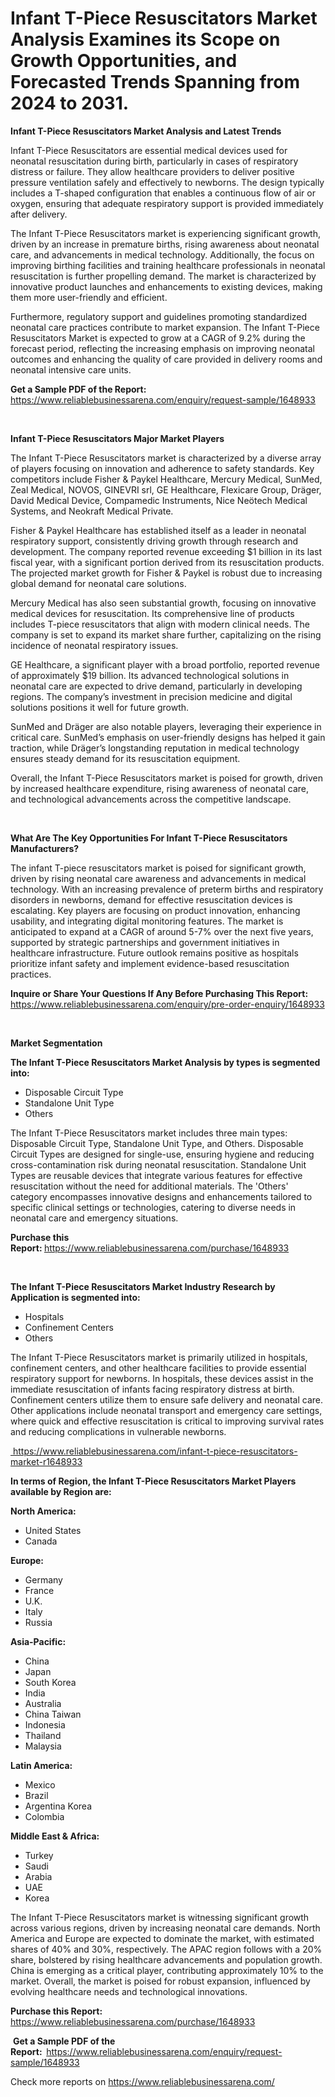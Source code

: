 <p><h1>Infant T-Piece Resuscitators Market Analysis Examines its Scope on Growth Opportunities, and Forecasted Trends Spanning from 2024 to 2031.</h1></p><p><strong>Infant T-Piece Resuscitators Market Analysis and Latest Trends</strong></p>
<p><p>Infant T-Piece Resuscitators are essential medical devices used for neonatal resuscitation during birth, particularly in cases of respiratory distress or failure. They allow healthcare providers to deliver positive pressure ventilation safely and effectively to newborns. The design typically includes a T-shaped configuration that enables a continuous flow of air or oxygen, ensuring that adequate respiratory support is provided immediately after delivery.</p><p>The Infant T-Piece Resuscitators market is experiencing significant growth, driven by an increase in premature births, rising awareness about neonatal care, and advancements in medical technology. Additionally, the focus on improving birthing facilities and training healthcare professionals in neonatal resuscitation is further propelling demand. The market is characterized by innovative product launches and enhancements to existing devices, making them more user-friendly and efficient.</p><p>Furthermore, regulatory support and guidelines promoting standardized neonatal care practices contribute to market expansion. The Infant T-Piece Resuscitators Market is expected to grow at a CAGR of 9.2% during the forecast period, reflecting the increasing emphasis on improving neonatal outcomes and enhancing the quality of care provided in delivery rooms and neonatal intensive care units.</p></p>
<p><strong>Get a Sample PDF of the Report:&nbsp;</strong> <a href="https://www.reliablebusinessarena.com/enquiry/request-sample/1648933?utm_campaign=1948&utm_medium=2&utm_source=Github&utm_content=ia&utm_term=29122024&utm_id=infant-t-piece-resuscitators">https://www.reliablebusinessarena.com/enquiry/request-sample/1648933</a></p>
<p>&nbsp;</p>
<p><strong>Infant T-Piece Resuscitators Major Market Players</strong></p>
<p><p>The Infant T-Piece Resuscitators market is characterized by a diverse array of players focusing on innovation and adherence to safety standards. Key competitors include Fisher & Paykel Healthcare, Mercury Medical, SunMed, Zeal Medical, NOVOS, GINEVRI srl, GE Healthcare, Flexicare Group, Dräger, David Medical Device, Compamedic Instruments, Nice Neötech Medical Systems, and Neokraft Medical Private.</p><p>Fisher & Paykel Healthcare has established itself as a leader in neonatal respiratory support, consistently driving growth through research and development. The company reported revenue exceeding $1 billion in its last fiscal year, with a significant portion derived from its resuscitation products. The projected market growth for Fisher & Paykel is robust due to increasing global demand for neonatal care solutions.</p><p>Mercury Medical has also seen substantial growth, focusing on innovative medical devices for resuscitation. Its comprehensive line of products includes T-piece resuscitators that align with modern clinical needs. The company is set to expand its market share further, capitalizing on the rising incidence of neonatal respiratory issues.</p><p>GE Healthcare, a significant player with a broad portfolio, reported revenue of approximately $19 billion. Its advanced technological solutions in neonatal care are expected to drive demand, particularly in developing regions. The company’s investment in precision medicine and digital solutions positions it well for future growth.</p><p>SunMed and Dräger are also notable players, leveraging their experience in critical care. SunMed’s emphasis on user-friendly designs has helped it gain traction, while Dräger’s longstanding reputation in medical technology ensures steady demand for its resuscitation equipment.</p><p>Overall, the Infant T-Piece Resuscitators market is poised for growth, driven by increased healthcare expenditure, rising awareness of neonatal care, and technological advancements across the competitive landscape.</p></p>
<p>&nbsp;</p>
<p><strong>What Are The Key Opportunities For Infant T-Piece Resuscitators Manufacturers?</strong></p>
<p><p>The infant T-piece resuscitators market is poised for significant growth, driven by rising neonatal care awareness and advancements in medical technology. With an increasing prevalence of preterm births and respiratory disorders in newborns, demand for effective resuscitation devices is escalating. Key players are focusing on product innovation, enhancing usability, and integrating digital monitoring features. The market is anticipated to expand at a CAGR of around 5-7% over the next five years, supported by strategic partnerships and government initiatives in healthcare infrastructure. Future outlook remains positive as hospitals prioritize infant safety and implement evidence-based resuscitation practices.</p></p>
<p><strong>Inquire or Share Your Questions If Any Before Purchasing This Report:</strong> <a href="https://www.reliablebusinessarena.com/enquiry/pre-order-enquiry/1648933?utm_campaign=1948&utm_medium=2&utm_source=Github&utm_content=ia&utm_term=29122024&utm_id=infant-t-piece-resuscitators">https://www.reliablebusinessarena.com/enquiry/pre-order-enquiry/1648933</a></p>
<p>&nbsp;</p>
<p><strong>Market Segmentation</strong></p>
<p><strong>The Infant T-Piece Resuscitators Market Analysis by types is segmented into:</strong></p>
<p><ul><li>Disposable Circuit Type</li><li>Standalone Unit Type</li><li>Others</li></ul></p>
<p><p>The Infant T-Piece Resuscitators market includes three main types: Disposable Circuit Type, Standalone Unit Type, and Others. Disposable Circuit Types are designed for single-use, ensuring hygiene and reducing cross-contamination risk during neonatal resuscitation. Standalone Unit Types are reusable devices that integrate various features for effective resuscitation without the need for additional materials. The 'Others' category encompasses innovative designs and enhancements tailored to specific clinical settings or technologies, catering to diverse needs in neonatal care and emergency situations.</p></p>
<p><strong>Purchase this Report:&nbsp;</strong><a href="https://www.reliablebusinessarena.com/purchase/1648933?utm_campaign=1948&utm_medium=2&utm_source=Github&utm_content=ia&utm_term=29122024&utm_id=infant-t-piece-resuscitators">https://www.reliablebusinessarena.com/purchase/1648933</a></p>
<p>&nbsp;</p>
<p><strong>The Infant T-Piece Resuscitators Market Industry Research by Application is segmented into:</strong></p>
<p><ul><li>Hospitals</li><li>Confinement Centers</li><li>Others</li></ul></p>
<p><p>The Infant T-Piece Resuscitators market is primarily utilized in hospitals, confinement centers, and other healthcare facilities to provide essential respiratory support for newborns. In hospitals, these devices assist in the immediate resuscitation of infants facing respiratory distress at birth. Confinement centers utilize them to ensure safe delivery and neonatal care. Other applications include neonatal transport and emergency care settings, where quick and effective resuscitation is critical to improving survival rates and reducing complications in vulnerable newborns.</p></p>
<p><a href="https://www.reliablebusinessarena.com/infant-t-piece-resuscitators-market-r1648933?utm_campaign=1948&utm_medium=2&utm_source=Github&utm_content=ia&utm_term=29122024&utm_id=infant-t-piece-resuscitators">&nbsp;https://www.reliablebusinessarena.com/infant-t-piece-resuscitators-market-r1648933</a></p>
<p><strong>In terms of Region, the Infant T-Piece Resuscitators Market Players available by Region are:</strong></p>
<p>
    <p> <strong> North America: </strong>
        <ul>
            <li>United States</li>
            <li>Canada</li>
        </ul>
        </p> 
    <p> <strong> Europe: </strong>
        <ul>
            <li>Germany</li>
            <li>France</li>
            <li>U.K.</li>
            <li>Italy</li>
            <li>Russia</li>
        </ul>
        </p> 
    <p> <strong> Asia-Pacific: </strong>
        <ul>
            <li>China</li>
            <li>Japan</li>
            <li>South Korea</li>
            <li>India</li>
            <li>Australia</li>
            <li>China Taiwan</li>
            <li>Indonesia</li>
            <li>Thailand</li>
            <li>Malaysia</li>
        </ul>
        </p> 
    <p> <strong> Latin America: </strong>
        <ul>
            <li>Mexico</li>
            <li>Brazil</li>
            <li>Argentina Korea</li>
            <li>Colombia</li>
        </ul>
        </p> 
    <p> <strong> Middle East & Africa: </strong>
        <ul>
            <li>Turkey</li>
            <li>Saudi</li>
            <li>Arabia</li>
            <li>UAE</li>
            <li>Korea</li>
        </ul>
    </p>
    </p>
<p><p>The Infant T-Piece Resuscitators market is witnessing significant growth across various regions, driven by increasing neonatal care demands. North America and Europe are expected to dominate the market, with estimated shares of 40% and 30%, respectively. The APAC region follows with a 20% share, bolstered by rising healthcare advancements and population growth. China is emerging as a critical player, contributing approximately 10% to the market. Overall, the market is poised for robust expansion, influenced by evolving healthcare needs and technological innovations.</p></p>
<p><strong>Purchase this Report: </strong><a href="https://www.reliablebusinessarena.com/purchase/1648933?utm_campaign=1948&utm_medium=2&utm_source=Github&utm_content=ia&utm_term=29122024&utm_id=infant-t-piece-resuscitators">https://www.reliablebusinessarena.com/purchase/1648933</a></p>
<p>&nbsp;<strong>Get a Sample PDF of the Report:&nbsp;&nbsp;</strong><a href="https://www.reliablebusinessarena.com/enquiry/request-sample/1648933?utm_campaign=1948&utm_medium=2&utm_source=Github&utm_content=ia&utm_term=29122024&utm_id=infant-t-piece-resuscitators">https://www.reliablebusinessarena.com/enquiry/request-sample/1648933</a></p>
<p><strong></strong></p>
<p>Check more reports on <a href="https://www.reliablebusinessarena.com/?utm_campaign=1948&utm_medium=2&utm_source=Github&utm_content=ia&utm_term=29122024&utm_id=infant-t-piece-resuscitators">https://www.reliablebusinessarena.com/</a></p>